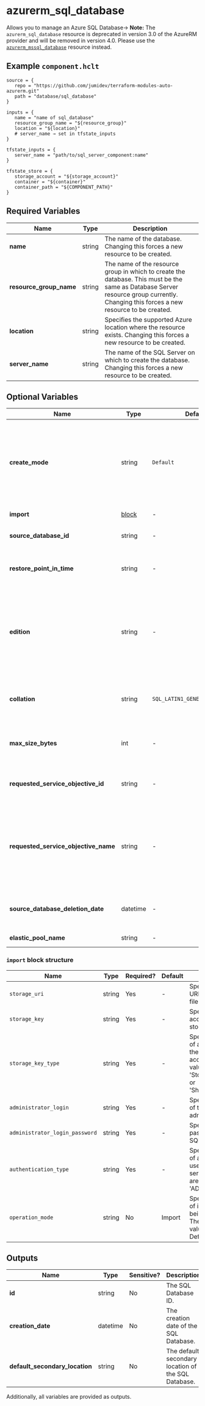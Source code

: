 # azurerm_sql_database

Allows you to manage an Azure SQL Database-> **Note:** The `azurerm_sql_database` resource is deprecated in version 3.0 of the AzureRM provider and will be removed in version 4.0. Please use the [`azurerm_mssql_database`](https://registry.terraform.io/providers/hashicorp/azurerm/latest/docs/resources/mssql_database) resource instead.

## Example `component.hclt`

```hcl
source = {
   repo = "https://github.com/jumidev/terraform-modules-auto-azurerm.git"   
   path = "database/sql_database"   
}

inputs = {
   name = "name of sql_database"   
   resource_group_name = "${resource_group}"   
   location = "${location}"   
   # server_name → set in tfstate_inputs
}

tfstate_inputs = {
   server_name = "path/to/sql_server_component:name"   
}

tfstate_store = {
   storage_account = "${storage_account}"   
   container = "${container}"   
   container_path = "${COMPONENT_PATH}"   
}

```

## Required Variables

| Name | Type |  Description |
| ---- | --------- |  ----------- |
| **name** | string |  The name of the database. Changing this forces a new resource to be created. | 
| **resource_group_name** | string |  The name of the resource group in which to create the database. This must be the same as Database Server resource group currently. Changing this forces a new resource to be created. | 
| **location** | string |  Specifies the supported Azure location where the resource exists. Changing this forces a new resource to be created. | 
| **server_name** | string |  The name of the SQL Server on which to create the database. Changing this forces a new resource to be created. | 

## Optional Variables

| Name | Type |  Default  |  possible values |  Description |
| ---- | --------- |  ----------- | ----------- | ----------- |
| **create_mode** | string |  `Default`  |  `Default`, `Copy`, `OnlineSecondary`, `NonReadableSecondary`, `PointInTimeRestore`, `Recovery`, `Restore`, `RestoreLongTermRetentionBackup`  |  Specifies how to create the database. Valid values are: `Default`, `Copy`, `OnlineSecondary`, `NonReadableSecondary`, `PointInTimeRestore`, `Recovery`, `Restore` or `RestoreLongTermRetentionBackup`. Must be `Default` to create a new database. Defaults to `Default`. Please see [Azure SQL Database REST API](https://docs.microsoft.com/rest/api/sql/databases/createorupdate#createmode) | 
| **import** | [block](#import-block-structure) |  -  |  -  |  A `import` block. `create_mode` must be set to `Default`. | 
| **source_database_id** | string |  -  |  -  |  The URI of the source database if `create_mode` value is not `Default`. | 
| **restore_point_in_time** | string |  -  |  -  |  The point in time for the restore. Only applies if `create_mode` is `PointInTimeRestore`, it should be provided in [RFC3339](https://www.rfc-editor.org/rfc/rfc3339) format, e.g. `2013-11-08T22:00:40Z`. | 
| **edition** | string |  -  |  `Basic`, `Standard`, `Premium`, `DataWarehouse`, `Business`, `BusinessCritical`, `Free`, `GeneralPurpose`, `Hyperscale`, `PremiumRS`, `Stretch`, `System`, `System2`, `Web`  |  The edition of the database to be created. Applies only if `create_mode` is `Default`. Valid values are: `Basic`, `Standard`, `Premium`, `DataWarehouse`, `Business`, `BusinessCritical`, `Free`, `GeneralPurpose`, `Hyperscale`, `Premium`, `PremiumRS`, `Standard`, `Stretch`, `System`, `System2`, or `Web`. Please see [Azure SQL database models](https://docs.microsoft.com/azure/azure-sql/database/purchasing-models?view=azuresql). | 
| **collation** | string |  `SQL_LATIN1_GENERAL_CP1_CI_AS`  |  -  |  The name of the collation. Applies only if `create_mode` is `Default`. Azure default is `SQL_LATIN1_GENERAL_CP1_CI_AS`. Changing this forces a new resource to be created. | 
| **max_size_bytes** | int |  -  |  -  |  The maximum size that the database can grow to. Applies only if `create_mode` is `Default`. Please see [Azure SQL database models](https://docs.microsoft.com/azure/azure-sql/database/purchasing-models?view=azuresql). | 
| **requested_service_objective_id** | string |  -  |  -  |  A GUID/UUID corresponding to a configured Service Level Objective for the Azure SQL database which can be used to configure a performance level. . | 
| **requested_service_objective_name** | string |  -  |  `S0`, `S1`, `S2`, `S3`, `P1`, `P2`, `P4`, `P6`, `P11`, `ElasticPool`  |  The service objective name for the database. Valid values depend on edition and location and may include `S0`, `S1`, `S2`, `S3`, `P1`, `P2`, `P4`, `P6`, `P11` and `ElasticPool`. You can list the available names with the CLI: `shell az sql db list-editions -l westus -o table`. For further information please see [Azure CLI - az sql db](https://docs.microsoft.com/cli/azure/sql/db?view=azure-cli-latest#az-sql-db-list-editions). | 
| **source_database_deletion_date** | datetime |  -  |  -  |  The deletion date time of the source database. Only applies to deleted databases where `create_mode` is `PointInTimeRestore`. | 
| **elastic_pool_name** | string |  -  |  -  |  The name of the elastic database pool. | 

### `import` block structure

| Name | Type | Required? | Default | Description |
| ---- | ---- | --------- | ------- | ----------- |
| `storage_uri` | string | Yes | - | Specifies the blob URI of the .bacpac file. |
| `storage_key` | string | Yes | - | Specifies the access key for the storage account. |
| `storage_key_type` | string | Yes | - | Specifies the type of access key for the storage account. Valid values are 'StorageAccessKey' or 'SharedAccessKey'. |
| `administrator_login` | string | Yes | - | Specifies the name of the SQL administrator. |
| `administrator_login_password` | string | Yes | - | Specifies the password of the SQL administrator. |
| `authentication_type` | string | Yes | - | Specifies the type of authentication used to access the server. Valid values are 'SQL' or 'ADPassword'. |
| `operation_mode` | string | No | Import | Specifies the type of import operation being performed. The only allowable value is 'Import'. Defaults to 'Import'. |



## Outputs

| Name | Type | Sensitive? | Description |
| ---- | ---- | --------- | --------- |
| **id** | string | No  | The SQL Database ID. | 
| **creation_date** | datetime | No  | The creation date of the SQL Database. | 
| **default_secondary_location** | string | No  | The default secondary location of the SQL Database. | 

Additionally, all variables are provided as outputs.
